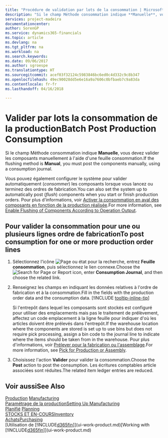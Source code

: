 ```yaml
---
title: "Procédure de validation par lots de la consommation | Microsoft Docs"
description: "Si le champ Méthode consommation indique **Manuelle**, vous devez valider les composants manuellement à l'aide d'une feuille consommation."
services: project-madeira
documentationcenter: 
author: SorenGP
ms.service: dynamics365-financials
ms.topic: article
ms.devlang: na
ms.tgt_pltfrm: na
ms.workload: na
ms.search.keywords: 
ms.date: 09/06/2017
ms.author: sgroespe
ms.translationtype: HT
ms.sourcegitcommit: acef03f32124c5983846bc6ed0c4d332c9c8b347
ms.openlocfilehash: 49ec90028dd5e6e16a9a7606c0bfbaeb7c9a83da
ms.contentlocale: fr-fr
ms.lasthandoff: 04/16/2018

---
```

# <a name="batch-post-production-consumption"></a><span data-ttu-id="4bf74-103">Valider par lots la consommation de la production</span><span class="sxs-lookup"><span data-stu-id="4bf74-103">Batch Post Production Consumption</span></span>
<span data-ttu-id="4bf74-104">Si le champ Méthode consommation indique **Manuelle**, vous devez valider les composants manuellement à l'aide d'une feuille consommation.</span><span class="sxs-lookup"><span data-stu-id="4bf74-104">If the flushing method is **Manual**, you must post the components manually, using a consumption journal.</span></span>

<span data-ttu-id="4bf74-105">Vous pouvez également configurer le système pour valider automatiquement (*consommer*) les composants lorsque vous lancez ou terminez des ordres de fabrication.</span><span class="sxs-lookup"><span data-stu-id="4bf74-105">You can also set the system up to automatically post (*flush*) components when you start or finish production orders.</span></span> <span data-ttu-id="4bf74-106">Pour plus d'informations, voir [Activer la consommation en aval des composants en fonction de la production réalisée](production-how-to-flush-components-according-to-operation-output.md).</span><span class="sxs-lookup"><span data-stu-id="4bf74-106">For more information, see [Enable Flushing of Components According to Operation Output](production-how-to-flush-components-according-to-operation-output.md).</span></span>

## <a name="to-post-consumption-for-one-or-more-production-order-lines"></a><span data-ttu-id="4bf74-107">Pour valider la consommation pour une ou plusieurs lignes ordre de fabrication</span><span class="sxs-lookup"><span data-stu-id="4bf74-107">To post consumption for one or more production order lines</span></span>  
1. <span data-ttu-id="4bf74-108">Sélectionnez l'icône ![Page ou état pour la recherche](media/ui-search/search_small.png "Page ou état pour la recherche"), entrez **Feuille consommation**, puis sélectionnez le lien connexe.</span><span class="sxs-lookup"><span data-stu-id="4bf74-108">Choose the ![Search for Page or Report](media/ui-search/search_small.png "Search for Page or Report icon") icon, enter **Consumption Journal**, and then choose the related link.</span></span>  
2. <span data-ttu-id="4bf74-109">Renseignez les champs en indiquant les données relatives à l'ordre de fabrication et à la consommation.</span><span class="sxs-lookup"><span data-stu-id="4bf74-109">Fill in the fields with the production order data and the consumption data.</span></span> [!INCLUDE [tooltip-inline-tip](includes/tooltip-inline-tip_md.md)]  

   <span data-ttu-id="4bf74-110">Si l'entrepôt dans lequel les composants sont stockés est configuré pour utiliser des emplacements mais pas le traitement de prélèvement, affectez un code emplacement à la ligne feuille pour indiquer d'où les articles doivent être prélevés dans l'entrepôt.</span><span class="sxs-lookup"><span data-stu-id="4bf74-110">If the warehouse location where the components are stored is set up to use bins but does not require pick processing, assign a bin code to the journal line to indicate where the items should be taken from in the warehouse.</span></span> <span data-ttu-id="4bf74-111">Pour plus d'informations, voir [Prélever pour la fabrication ou l'assemblage](warehouse-how-to-pick-for-production.md).</span><span class="sxs-lookup"><span data-stu-id="4bf74-111">For more information, see [Pick for Production or Assembly](warehouse-how-to-pick-for-production.md).</span></span>  
3. <span data-ttu-id="4bf74-112">Choisissez l'action **Valider** pour valider la consommation.</span><span class="sxs-lookup"><span data-stu-id="4bf74-112">Choose the **Post** action to post the consumption.</span></span> <span data-ttu-id="4bf74-113">Les écritures comptables article associées sont réduites.</span><span class="sxs-lookup"><span data-stu-id="4bf74-113">The related item ledger entries are reduced.</span></span>

## <a name="see-also"></a><span data-ttu-id="4bf74-114">Voir aussi</span><span class="sxs-lookup"><span data-stu-id="4bf74-114">See Also</span></span>  
<span data-ttu-id="4bf74-115">[Production](production-manage-manufacturing.md)  </span><span class="sxs-lookup"><span data-stu-id="4bf74-115">[Manufacturing](production-manage-manufacturing.md)  </span></span>  
[<span data-ttu-id="4bf74-116">Paramétrage de la production</span><span class="sxs-lookup"><span data-stu-id="4bf74-116">Setting Up Manufacturing</span></span>](production-configure-production-processes.md)  
<span data-ttu-id="4bf74-117">[Planifié](production-planning.md)    </span><span class="sxs-lookup"><span data-stu-id="4bf74-117">[Planning](production-planning.md)    </span></span>  
[<span data-ttu-id="4bf74-118">STOCKS ET EN-COURS</span><span class="sxs-lookup"><span data-stu-id="4bf74-118">Inventory</span></span>](inventory-manage-inventory.md)  
[<span data-ttu-id="4bf74-119">Achats</span><span class="sxs-lookup"><span data-stu-id="4bf74-119">Purchasing</span></span>](purchasing-manage-purchasing.md)  
<span data-ttu-id="4bf74-120">[Utilisation de [!INCLUDE[d365fin](includes/d365fin_md.md)]](ui-work-product.md)</span><span class="sxs-lookup"><span data-stu-id="4bf74-120">[Working with [!INCLUDE[d365fin](includes/d365fin_md.md)]](ui-work-product.md)</span></span>

